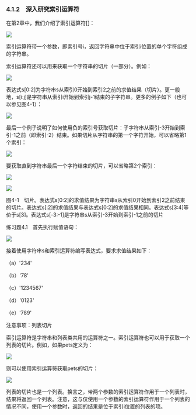    

### 4.1.2　深入研究索引运算符

在第2章中，我们介绍了索引运算符[]：

![](0-Assets/Epubook/程序员编程语言经典合集（计算机科学丛书5册套装），javapython编程语言含经典教材龙书《编译原理》%20(Bruce%20Eckel%20%20Alfred%20V.%20Aho%20%20Monica%20S.%20Lam%20etc.)%20(Z-Library)/images/image08200.jpeg)

索引运算符带一个参数，即索引号i，返回字符串中位于索引i位置的单个字符组成的字符串。

索引运算符还可以用来获取一个字符串的切片（一部分）。例如：

![](0-Assets/Epubook/程序员编程语言经典合集（计算机科学丛书5册套装），javapython编程语言含经典教材龙书《编译原理》%20(Bruce%20Eckel%20%20Alfred%20V.%20Aho%20%20Monica%20S.%20Lam%20etc.)%20(Z-Library)/images/image08201.jpeg)

表达式s[0:2]为字符串s从索引0开始到索引2之前的求值结果（切片）。更一般地，s[i:j]是字符串从索引i开始到索引j-1结束的子字符串。更多的例子如下（也可以参见图4-1）：

![](0-Assets/Epubook/程序员编程语言经典合集（计算机科学丛书5册套装），javapython编程语言含经典教材龙书《编译原理》%20(Bruce%20Eckel%20%20Alfred%20V.%20Aho%20%20Monica%20S.%20Lam%20etc.)%20(Z-Library)/images/image08202.jpeg)

最后一个例子说明了如何使用负的索引号获取切片：子字符串从索引-3开始到索引-1之前（即索引-2）结束。如果切片从字符串的第一个字符开始，可以省略第1个索引：

![](0-Assets/Epubook/程序员编程语言经典合集（计算机科学丛书5册套装），javapython编程语言含经典教材龙书《编译原理》%20(Bruce%20Eckel%20%20Alfred%20V.%20Aho%20%20Monica%20S.%20Lam%20etc.)%20(Z-Library)/images/image08203.jpeg)

要获取直到字符串最后一个字符结束的切片，可以省略第2个索引：

![](0-Assets/Epubook/程序员编程语言经典合集（计算机科学丛书5册套装），javapython编程语言含经典教材龙书《编译原理》%20(Bruce%20Eckel%20%20Alfred%20V.%20Aho%20%20Monica%20S.%20Lam%20etc.)%20(Z-Library)/images/image08204.jpeg)

![](0-Assets/Epubook/程序员编程语言经典合集（计算机科学丛书5册套装），javapython编程语言含经典教材龙书《编译原理》%20(Bruce%20Eckel%20%20Alfred%20V.%20Aho%20%20Monica%20S.%20Lam%20etc.)%20(Z-Library)/images/image08205.jpeg)

图4-1　切片。表达式s[0:2]的求值结果为字符串s从索引0开始到索引2之前结束的切片。表达式s[:2]的求值结果与表达式s[0:2]的求值结果相同。表达式s[3:4]等价于s[3]。表达式s[-3:-1]是字符串s从索引-3开始到索引-1之前的切片

练习题4.1　首先执行赋值语句：

![](0-Assets/Epubook/程序员编程语言经典合集（计算机科学丛书5册套装），javapython编程语言含经典教材龙书《编译原理》%20(Bruce%20Eckel%20%20Alfred%20V.%20Aho%20%20Monica%20S.%20Lam%20etc.)%20(Z-Library)/images/image08206.jpeg)

接着使用字符串s和索引运算符编写表达式，要求求值结果如下：

（a）'234'

（b）'78'

（c）'1234567'

（d）'0123'

（e）'789'

注意事项：列表切片

索引运算符是字符串和列表类共用的运算符之一。索引运算符也可以用于获取一个列表的切片。例如，如果pets定义为：

![](0-Assets/Epubook/程序员编程语言经典合集（计算机科学丛书5册套装），javapython编程语言含经典教材龙书《编译原理》%20(Bruce%20Eckel%20%20Alfred%20V.%20Aho%20%20Monica%20S.%20Lam%20etc.)%20(Z-Library)/images/image08207.jpeg)

则可以使用索引运算符获取pets的切片：

![](0-Assets/Epubook/程序员编程语言经典合集（计算机科学丛书5册套装），javapython编程语言含经典教材龙书《编译原理》%20(Bruce%20Eckel%20%20Alfred%20V.%20Aho%20%20Monica%20S.%20Lam%20etc.)%20(Z-Library)/images/image08208.jpeg)

列表的切片也是一个列表。换言之，带两个参数的索引运算符作用于一个列表时，结果将返回一个列表。注意，这与仅使用一个参数的索引运算符作用于一个列表的情况不同，使用一个参数时，返回的结果是位于索引i位置的列表的项。